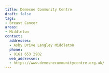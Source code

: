 ```yaml
---
title: Demesne Community Centre
draft: false
tags:
- Breast Cancer
areas:
- Middleton
contact:
  addresses:
  - Asby Drive Langley Middleton
  phone:
  - 0161 653 2902
  web_addresses:
  - https://www.demesnecommunitycentre.org.uk/
---
```


